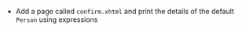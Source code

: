 - Add a page called `confirm.xhtml` and print the details of the default `Person` using expressions
